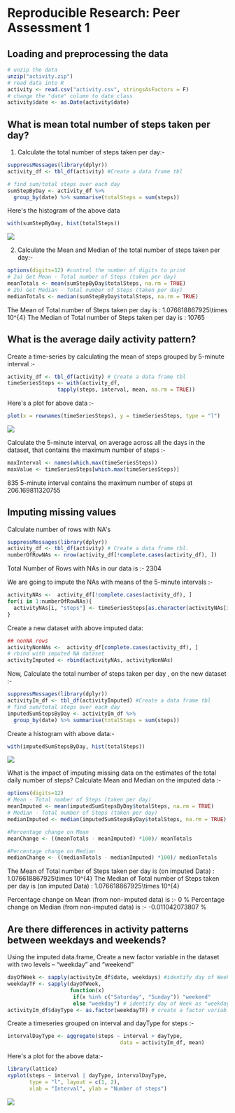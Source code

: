 # Reproducible Research: Peer Assessment 1


## Loading and preprocessing the data

```r
# unzip the data
unzip("activity.zip")
# read data into R
activity <- read.csv("activity.csv", stringsAsFactors = F)
# change the "date" column to date class 
activity$date <- as.Date(activity$date)
```

## What is mean total number of steps taken per day?
1. Calculate the total number of steps taken per day:-

```r
suppressMessages(library(dplyr))
activity_df <- tbl_df(activity) #Create a data frame tbl

# find sum/total steps over each day
sumStepByDay <- activity_df %>%
  group_by(date) %>% summarise(totalSteps = sum(steps))
```

Here's the histogram of the above data

```r
with(sumStepByDay, hist(totalSteps))
```

![](PA1_template_files/figure-html/totalHistPlot-1.png) 

2. Calculate the Mean and Median of the total number of steps taken per day:-

```r
options(digits=12) #control the number of digits to print
# 2a) Get Mean - Total number of Steps (taken per day)
meanTotals <- mean(sumStepByDay$totalSteps, na.rm = TRUE)
# 2b) Get Median - Total number of Steps (taken per day)
medianTotals <- median(sumStepByDay$totalSteps, na.rm = TRUE)
```

The Mean of Total number of Steps taken per day is :
1.076618867925\times 10^{4}
The Median of Total number of Steps taken per day is :
10765

## What is the average daily activity pattern?

Create a time-series by calculating the mean of steps grouped by 5-minute interval :-

```r
activity_df <- tbl_df(activity) # Create a data frame tbl
timeSeriesSteps <- with(activity_df, 
                tapply(steps, interval, mean, na.rm = TRUE))
```

Here's a plot for above data :-

```r
plot(x = rownames(timeSeriesSteps), y = timeSeriesSteps, type = "l")
```

![](PA1_template_files/figure-html/plotTimeSeries-1.png) 

Calculate the 5-minute interval, on average across all the days in the dataset, that contains the maximum number of steps :-

```r
maxInterval <- names(which.max(timeSeriesSteps))
maxValue <- timeSeriesSteps[which.max(timeSeriesSteps)]
```

835 5-minute interval contains the maximum number of steps at 206.169811320755

## Imputing missing values

Calculate number of rows with NA's

```r
suppressMessages(library(dplyr))
activity_df <- tbl_df(activity) # Create a data frame tbl.
numberOfRowNAs <- nrow(activity_df[!complete.cases(activity_df), ])
```

Total Number of Rows with NAs in our data is :- 2304

We are going to impute the NAs with means of the 5-minute intervals :-

```r
activityNAs <-  activity_df[!complete.cases(activity_df), ]
for(i in 1:numberOfRowNAs){
  activityNAs[i, "steps"] <- timeSeriesSteps[as.character(activityNAs[i, "interval"])]
}
```

Create a new dataset with above imputed data:

```r
## nonNA rows
activityNonNAs <-  activity_df[complete.cases(activity_df), ] 
# rbind with imputed NA dataset
activityImputed <- rbind(activityNAs, activityNonNAs)
```

Now, Calculate the total number of steps taken per day , on the new dataset :-

```r
suppressMessages(library(dplyr))
activityIm_df <- tbl_df(activityImputed) #Create a data frame tbl
# find sum/total steps over each day
imputedSumStepsByDay <- activityIm_df %>%
  group_by(date) %>% summarise(totalSteps = sum(steps))
```

Create a histogram with above data:-

```r
with(imputedSumStepsByDay, hist(totalSteps))
```

![](PA1_template_files/figure-html/plotOnImputedData-1.png) 

What is the impact of imputing missing data on the estimates of the total daily number of steps?
Calculate Mean and Median on the imputed data  :-

```r
options(digits=12)
# Mean - Total number of Steps (taken per day)
meanImputed <- mean(imputedSumStepsByDay$totalSteps, na.rm = TRUE)
# Median - Total number of Steps (taken per day)
medianImputed <- median(imputedSumStepsByDay$totalSteps, na.rm = TRUE)

#Percentage change on Mean
meanChange <- ((meanTotals - meanImputed) *100)/ meanTotals

#Percentage change on Median
medianChange <- ((medianTotals - medianImputed) *100)/ medianTotals
```

The Mean of Total number of Steps taken per day is (on imputed Data) :
1.076618867925\times 10^{4}
The Median of Total number of Steps taken per day is (on imputed Data) : 1.076618867925\times 10^{4}

Percentage change on Mean (from non-imputed data) is
:- 0 %
Percentage change on Median (from non-imputed data) is
:- -0.011042073807 %

## Are there differences in activity patterns between weekdays and weekends?

Using the imputed data.frame, Create a new factor variable in the  dataset with two levels – “weekday” and “weekend”

```r
dayOfWeek <- sapply(activityIm_df$date, weekdays) #identify day of Week
weekdayTF <- sapply(dayOfWeek, 
                    function(x) 
                     if(x %in% c("Saturday", "Sunday")) "weekend" 
                     else "weekday") # identify day of Week as "weekday" or "weekend"
activityIm_df$dayType <- as.factor(weekdayTF) # create a factor variable
```

Create a timeseries grouped on interval and dayType for steps :-

```r
intervalDayType <- aggregate(steps ~ interval + dayType, 
                                    data = activityIm_df, mean)
```

Here's a plot for the above data:-

```r
library(lattice)
xyplot(steps ~ interval | dayType, intervalDayType, 
       type = "l", layout = c(1, 2), 
       xlab = "Interval", ylab = "Number of steps")
```

![](PA1_template_files/figure-html/plotBasedOnDayType-1.png) 
